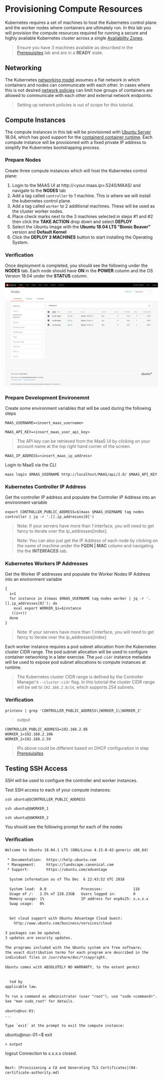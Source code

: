 # Provisioning Compute Resources

Kubernetes requires a set of machines to host the Kubernetes control plane and the worker nodes where containers are ultimately run. In this lab you will provision the compute resources required for running a secure and highly available Kubernetes cluster across a single [Availability Zones](https://docs.maas.io/2.4/en/manage-zones).

> Ensure you have 3 machines available as described in the [Prerequisites](01-prerequisites.md) lab and are in a **READY** state.

## Networking

The Kubernetes [networking model](https://kubernetes.io/docs/concepts/cluster-administration/networking/#kubernetes-model) assumes a flat network in which containers and nodes can communicate with each other. In cases where this is not desired [network policies](https://kubernetes.io/docs/concepts/services-networking/network-policies/) can limit how groups of containers are allowed to communicate with each other and external network endpoints.

> Setting up network policies is out of scope for this tutorial.


## Compute Instances

The compute instances in this lab will be provisioned with [Ubuntu Server](https://www.ubuntu.com/server) 18.04, which has good support for the [containerd container runtime](https://github.com/containerd/containerd). Each compute instance will be provisioned with a fixed private IP address to simplify the Kubernetes bootstrapping process.

### Prepare Nodes

Create three compute instances which will host the Kubernetes control plane:

1. Login to the MAAS UI at http://<your.maas.ip>:5240/MAAS/ and navigate to the **NODES** tab
2. Add a tag called `controller` to 1 machine. This is where we will install the kubernetes control plane.
3. Add a tag called `worker` to 2 additional machines. These will be used as the cluster worker nodes.
4. Place check marks next to the 3 machines selected in steps #1 and #2 then click the **TAKE ACTION** drop down and select **DEPLOY**
5. Select the Ubuntu Image with the **Ubuntu 18.04 LTS "Bionic Beaver"** version and **Default Kernel**
6. Click the **DEPLOY 3 MACHINES** button to start installing the Operating System.

### Verification

Once deployment is completed, you should see the following under the **NODES** tab. Each node should have **ON** in the **POWER** column and the OS Version 18.04 under the **STATUS** column.

![Compute Ready Image](/images/compute-ready.png)

### Prepare Development Environemnt

Create some environment variables that will be used during the following steps

```
MAAS_USERNAME=<insert_maas_username>
```

```
MAAS_API_KEY=<insert_maas_user_api_key>
```

> The API key can be retrieved from the MaaS UI by clicking on your account name at the top right hand corner of the screen.

```
MAAS_IP_ADDRESS=<insert_maas_ip_address>
```

Login to MaaS via the CLI 

```
maas login $MAAS_USERNAME http://localhost/MAAS/api/2.0/ $MAAS_API_KEY
```

### Kubernetes Controller IP Address

Get the controller IP address and populate the Controller IP Address into an environment variable

```
export CONTROLLER_PUBLIC_ADDRESS=$(maas $MAAS_USERNAME tag nodes controller | jq -r '.[].ip_addresses[0]')
```

> Note: If your servers have more than 1 interface, you will need to get fancy to iterate over the ip_addresses[index]. 

> Note: You can also just get the IP Address of each node by clicking on the name of machine under the **FQDN | MAC** column and navigating the the **INTERFACES** tab.

### Kubernetes Workers IP Addresses

Get the Worker IP addresses and populate the Worker Nodes IP Address into an environment variable

```
{
  i=1 
  for instance in $(maas $MAAS_USERNAME tag nodes worker | jq -r '.[].ip_addresses[0]'); do
    eval export WORKER_$i=$instance
   ((i++))
  done
}
```

> Note: If your servers have more than 1 interface, you will need to get fancy to iterate over the ip_addresses[index]

Each worker instance requires a pod subnet allocation from the Kubernetes cluster CIDR range. The pod subnet allocation will be used to configure container networking in a later exercise. The `pod-cidr` instance metadata will be used to expose pod subnet allocations to compute instances at runtime.

> The Kubernetes cluster CIDR range is defined by the Controller Manager's `--cluster-cidr` flag. In this tutorial the cluster CIDR range will be set to `192.168.2.0/24`, which supports 254 subnets.

### Verification

```
printenv | grep 'CONTROLLER_PUBLIC_ADDRESS\|WORKER_1\|WORKER_2'
```

>  output

```
CONTROLLER_PUBLIC_ADDRESS=192.168.2.88
WORKER_1=192.168.2.106
WORKER_2=192.168.2.59
```

> IPs above could be different based on DHCP configuration in step [Prerequisites](01-prerequisites.md)


## Testing SSH Access

SSH will be used to configure the controller and worker instances. 

Test SSH access to each of your compute instances:

```
ssh ubuntu@$CONTROLLER_PUBLIC_ADDRESS
```

```
ssh ubuntu@$WORKER_1
```

```
ssh ubuntu@$WORKER_2
```

You should see the following prompt for each of the nodes

### Verification

```
Welcome to Ubuntu 18.04.1 LTS (GNU/Linux 4.15.0-42-generic x86_64)

 * Documentation:  https://help.ubuntu.com
 * Management:     https://landscape.canonical.com
 * Support:        https://ubuntu.com/advantage

  System information as of Thu Dec  6 22:43:52 UTC 2018

  System load:  0.0                Processes:              116
  Usage of /:   2.5% of 228.23GB   Users logged in:        0
  Memory usage: 1%                 IP address for enp0s25: x.x.x.x
  Swap usage:   0%


  Get cloud support with Ubuntu Advantage Cloud Guest:
    http://www.ubuntu.com/business/services/cloud

3 packages can be updated.
3 updates are security updates.

The programs included with the Ubuntu system are free software;
the exact distribution terms for each program are described in the
individual files in /usr/share/doc/*/copyright.

Ubuntu comes with ABSOLUTELY NO WARRANTY, to the extent permit


  ted by
applicable law.

To run a command as administrator (user "root"), use "sudo <command>".
See "man sudo_root" for details.

ubuntu@nuc-01:
...

Type `exit` at the prompt to exit the compute instance:

```
ubuntu@nuc-01:~$ exit
```
> output

```
logout
Connection to x.x.x.x closed.
```

Next: [Provisioning a CA and Generating TLS Certificates](04-certificate-authority.md)